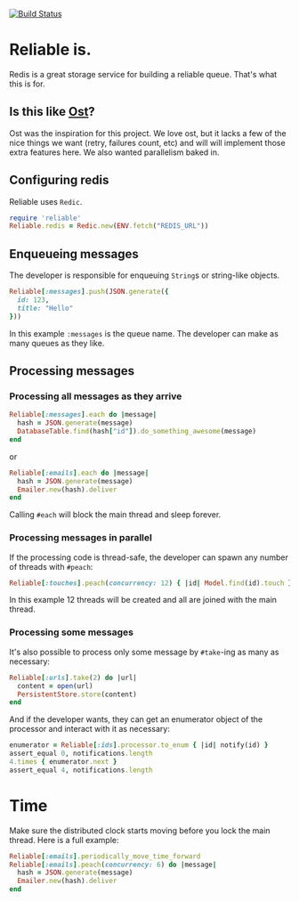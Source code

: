 [![Build
Status](https://travis-ci.org/wunderlist/reliable.svg?branch=master)](https://travis-ci.org/wunderlist/reliable)

# Reliable is.

Redis is a great storage service for building a reliable queue. That's
what this is for.

## Is this like [Ost](https://github.com/soveran/ost)?

Ost was the inspiration for this project. We love ost, but it lacks a few of the nice things we want (retry, failures count, etc) and will will implement those extra features here. We also wanted parallelism baked in.

## Configuring redis

Reliable uses `Redic`.

```ruby
require 'reliable'
Reliable.redis = Redic.new(ENV.fetch("REDIS_URL"))
```

## Enqueueing messages

The developer is responsible for enqueuing `String`s or string-like
objects.

```ruby
Reliable[:messages].push(JSON.generate({
  id: 123,
  title: "Hello"
}))
```

In this example `:messages` is the queue name. The developer can make as
many queues as they like.

## Processing messages

### Processing all messages as they arrive

```ruby
Reliable[:messages].each do |message|
  hash = JSON.generate(message)
  DatabaseTable.find(hash["id"]).do_something_awesome(message)
end
```

or

```ruby
Reliable[:emails].each do |message|
  hash = JSON.generate(message)
  Emailer.new(hash).deliver
end
```

Calling `#each` will block the main thread and sleep forever.

### Processing messages in parallel

If the processing code is thread-safe, the developer can spawn any
number of threads with `#peach`:

```ruby
Reliable[:touches].peach(concurrency: 12) { |id| Model.find(id).touch }
```

In this example 12 threads will be created and all are joined with the
main thread.

### Processing some messages

It's also possible to process only some message by `#take`-ing as many
as necessary:

```ruby
Reliable[:urls].take(2) do |url|
  content = open(url)
  PersistentStore.store(content)
end
```

And if the developer wants, they can get an enumerator object of
the processor and interact with it as necessary:

```ruby
enumerator = Reliable[:ids].processor.to_enum { |id| notify(id) }
assert_equal 0, notifications.length
4.times { enumerator.next }
assert_equal 4, notifications.length
```

# Time

Make sure the distributed clock starts moving before you lock the main thread. Here is a full example:

```ruby
Reliable[:emails].periodically_move_time_forward
Reliable[:emails].peach(concurrency: 6) do |message|
  hash = JSON.generate(message)
  Emailer.new(hash).deliver
end
```
